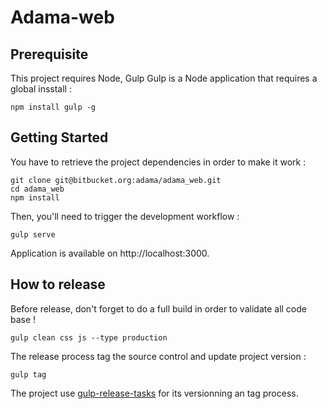 # Adama-web

## Prerequisite

This project requires Node, Gulp
Gulp is a Node application that requires a global insstall :

	npm install gulp -g



## Getting Started

You have to retrieve the project dependencies in order to make it work :

	git clone git@bitbucket.org:adama/adama_web.git
	cd adama_web
	npm install

Then, you'll need to trigger the development workflow :

	gulp serve  

Application is available on http://localhost:3000.



## How to release

Before release, don't forget to do a full build in order to validate all code base !

	gulp clean css js --type production

The release process tag the source control and update project version :

	gulp tag

The project use [gulp-release-tasks](https://www.npmjs.com/package/gulp-release-tasks) for its versionning an tag process.
